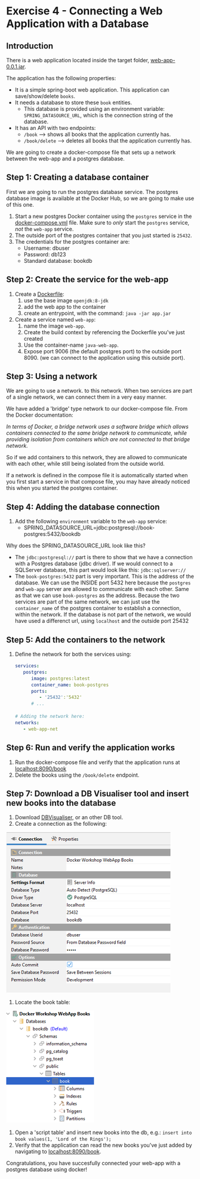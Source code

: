 # Exercise 4 - Connecting a Web Application with a Database

## Introduction

There is a web application located inside the target folder, [web-app-0.0.1.jar](target/web-app-0.0.1.jar).

The application has the following properties:

- It is a simple spring-boot web application. This application can save/show/delete `books`.
- It needs a database to store these `book` entities.
  - This database is provided using an environment variable: `SPRING_DATASOURCE_URL`, which is the connection string of
    the database.
- It has an API with two endpoints:
  - `/book` --> shows all books that the application currently has.
  - `/book/delete` --> deletes all books that the application currently has.

We are going to create a docker-compose file that sets up a network between the web-app and a postgres database.

## Step 1: Creating a database container

First we are going to run the postgres database service. The postgres database image is available at the Docker Hub, so
we are going to make use of this one.

1. Start a new postgres Docker container using the `postgres` service in the [docker-compose.yml](docker-compose.yml)
   file. Make sure to _only_ start the `postgres` service, _not_ the `web-app` service.
2. The outside port of the postgres container that you just started is `25432`.
3. The credentials for the postgres container are:
   - Username: dbuser
   - Password: db123
   - Standard database: bookdb

## Step 2: Create the service for the web-app

1. Create a [Dockerfile](Dockerfile):
   1. use the base image `openjdk:8-jdk`
   2. add the web app to the container
   3. create an entrypoint, with the command: `java -jar app.jar`
2. Create a service named `web-app`:
   1. name the image `web-app`.
   2. Create the build context by referencing the Dockerfile you've just created
   3. Use the container-name `java-web-app`.
   4. Expose port 9006 (the default postgres port) to the outside port 8090. (we can connect to the application using
      this outside port).

## Step 3: Using a network

We are going to use a network. to this network. When two services are part of a single network, we can connect them in a
very easy manner.

We have added a 'bridge' type network to our docker-compose file. From the Docker documentation:

_In terms of Docker, a bridge network uses a software bridge which allows containers connected to the same bridge
network to communicate, while providing isolation from containers which are not connected to that bridge network._

So if we add containers to this network, they are allowed to communicate with each other, while still being isolated
from the outside world.

If a network is defined in the compose file it is automatically started when you first start a service in that compose
file, you may have already noticed this when you started the postgres container.

## Step 4: Adding the database connection

1. Add the following `environment` variable to the `web-app` service:
   - SPRING_DATASOURCE_URL=jdbc:postgresql://book-postgres:5432/bookdb

Why does the SPRING_DATASOURCE_URL look like this?

- The `jdbc:postgresql://` part is there to show that we have a connection with a Postgres database (jdbc driver). If we
  would connect to a SQLServer database, this part would look like this: `jdbc:sqlserver://`
- The `book-postgres:5432` part is very important. This is the address of the database. We can use the INSIDE port 5432
  here because the `postgres` and `web-app` server are allowed to communicate with each other. Same as that we can use
  `book-postgres` as the address. Because the two services are part of the same network, we can just use the
  `container_name` of the postgres container to establish a connection, within the network. If the database is not part
  of the network, we would have used a differenct url, using `localhost` and the outside port 25432

## Step 5: Add the containers to the network

1. Define the network for both the services using:

   ```yaml
   services:
      postgres:
         image: postgres:latest
         container_name: book-postgres
         ports:
            - '25432':'5432'
         # ...

   # Adding the network here:
   networks:
      - web-app-net
   ```

## Step 6: Run and verify the application works

1. Run the docker-compose file and verify that the application runs at [localhost:8090/book](localhost:8090/book)
1. Delete the books using the `/book/delete` endpoint.

## Step 7: Download a DB Visualiser tool and insert new books into the database

1. Download [DBVisualiser](https://www.dbvis.com/), or an other DB tool.
1. Create a connection as the following:

![Database Connection](img/DBConnection.png)

1. Locate the book table:

![Table](img/DBtable.png)

1. Open a 'script table' and insert new books into the db, e.g.: `insert into book values(1, 'Lord of the Rings');`
1. Verify that the application can read the new books you've just added by navigating to
   [localhost:8090/book](localhost:8090/book).

Congratulations, you have succesfully connected your web-app with a postgres database using docker!
